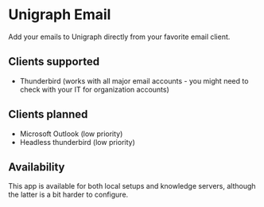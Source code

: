# Unigraph Email

Add your emails to Unigraph directly from your favorite email client.

## Clients supported

- Thunderbird (works with all major email accounts - you might need to check with your IT for organization accounts)

## Clients planned

- Microsoft Outlook (low priority)
- Headless thunderbird (low priority)

## Availability

This app is available for both local setups and knowledge servers, although the latter is a bit harder to configure.